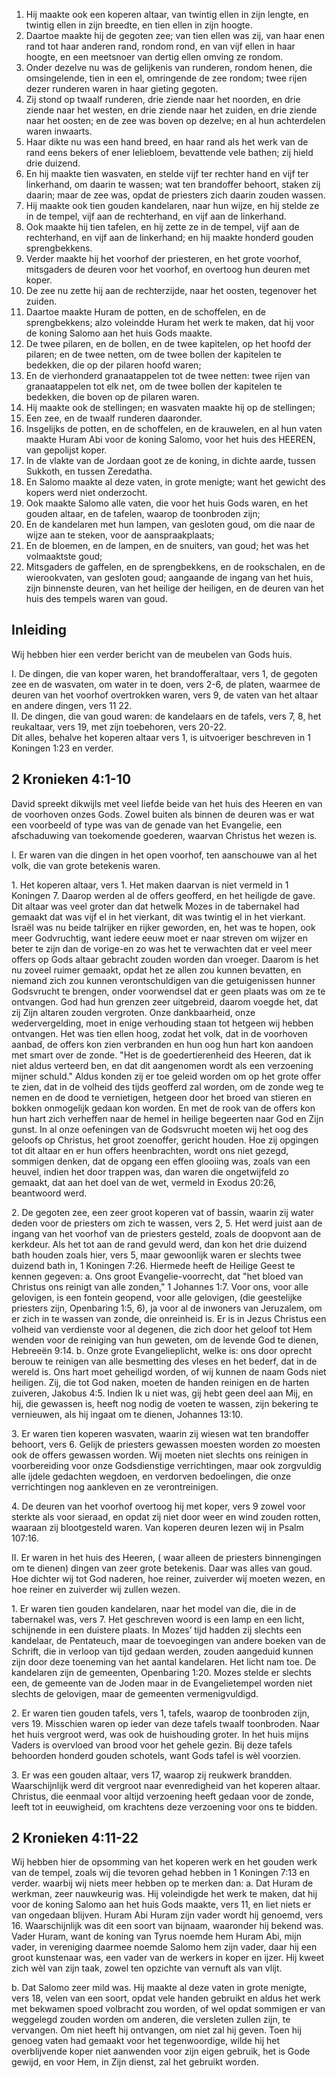 1. Hij maakte ook een koperen altaar, van twintig ellen in zijn lengte, en twintig ellen in zijn breedte, en tien ellen in zijn hoogte. 
2. Daartoe maakte hij de gegoten zee; van tien ellen was zij, van haar enen rand tot haar anderen rand, rondom rond, en van vijf ellen in haar hoogte, en een meetsnoer van dertig ellen omving ze rondom. 
3. Onder dezelve nu was de gelijkenis van runderen, rondom henen, die omsingelende, tien in een el, omringende de zee rondom; twee rijen dezer runderen waren in haar gieting gegoten. 
4. Zij stond op twaalf runderen, drie ziende naar het noorden, en drie ziende naar het westen, en drie ziende naar het zuiden, en drie ziende naar het oosten; en de zee was boven op dezelve; en al hun achterdelen waren inwaarts. 
5. Haar dikte nu was een hand breed, en haar rand als het werk van de rand eens bekers of ener leliebloem, bevattende vele bathen; zij hield drie duizend. 
6. En hij maakte tien wasvaten, en stelde vijf ter rechter hand en vijf ter linkerhand, om daarin te wassen; wat ten brandoffer behoort, staken zij daarin; maar de zee was, opdat de priesters zich daarin zouden wassen. 
7. Hij maakte ook tien gouden kandelaren, naar hun wijze, en hij stelde ze in de tempel, vijf aan de rechterhand, en vijf aan de linkerhand. 
8. Ook maakte hij tien tafelen, en hij zette ze in de tempel, vijf aan de rechterhand, en vijf aan de linkerhand; en hij maakte honderd gouden sprengbekkens. 
9. Verder maakte hij het voorhof der priesteren, en het grote voorhof, mitsgaders de deuren voor het voorhof, en overtoog hun deuren met koper. 
10. De zee nu zette hij aan de rechterzijde, naar het oosten, tegenover het zuiden. 
11. Daartoe maakte Huram de potten, en de schoffelen, en de sprengbekkens; alzo voleindde Huram het werk te maken, dat hij voor de koning Salomo aan het huis Gods maakte. 
12. De twee pilaren, en de bollen, en de twee kapitelen, op het hoofd der pilaren; en de twee netten, om de twee bollen der kapitelen te bedekken, die op der pilaren hoofd waren; 
13. En de vierhonderd granaatappelen tot de twee netten: twee rijen van granaatappelen tot elk net, om de twee bollen der kapitelen te bedekken, die boven op de pilaren waren. 
14. Hij maakte ook de stellingen; en wasvaten maakte hij op de stellingen; 
15. Een zee, en de twaalf runderen daaronder. 
16. Insgelijks de potten, en de schoffelen, en de krauwelen, en al hun vaten maakte Huram Abi voor de koning Salomo, voor het huis des HEEREN, van gepolijst koper. 
17. In de vlakte van de Jordaan goot ze de koning, in dichte aarde, tussen Sukkoth, en tussen Zeredatha. 
18. En Salomo maakte al deze vaten, in grote menigte; want het gewicht des kopers werd niet onderzocht. 
19. Ook maakte Salomo alle vaten, die voor het huis Gods waren, en het gouden altaar, en de tafelen, waarop de toonbroden zijn; 
20. En de kandelaren met hun lampen, van gesloten goud, om die naar de wijze aan te steken, voor de aanspraakplaats; 
21. En de bloemen, en de lampen, en de snuiters, van goud; het was het volmaaktste goud; 
22. Mitsgaders de gaffelen, en de sprengbekkens, en de rookschalen, en de wierookvaten, van gesloten goud; aangaande de ingang van het huis, zijn binnenste deuren, van het heilige der heiligen, en de deuren van het huis des tempels waren van goud. 

## Inleiding

Wij hebben hier een verder bericht van de meubelen van Gods huis.

I. De dingen, die van koper waren, het brandofferaltaar, vers 1, de gegoten zee en de wasvaten, om water in te doen, vers 2-6, de platen, waarmee de deuren van het voorhof overtrokken waren, vers 9, de vaten van het altaar en andere dingen, vers 11 22.  
II. De dingen, die van goud waren: de kandelaars en de tafels, vers 7, 8, het reukaltaar, vers 19, met zijn toebehoren, vers 20-22.  
Dit alles, behalve het koperen altaar vers 1, is uitvoeriger beschreven in 1 Koningen 1:23 en verder.  

## 2 Kronieken 4:1-10 

David spreekt dikwijls met veel liefde beide van het huis des Heeren en van de voorhoven onzes Gods. Zowel buiten als binnen de deuren was er wat een voorbeeld of type was van de genade van het Evangelie, een afschaduwing van toekomende goederen, waarvan Christus het wezen is.

I. Er waren van die dingen in het open voorhof, ten aanschouwe van al het volk, die van grote betekenis waren.

1\. Het koperen altaar, vers 1. Het maken daarvan is niet vermeld in 1 Koningen 7. Daarop werden al de offers geofferd, en het heiligde de gave. Dit altaar was veel groter dan dat hetwelk Mozes in de tabernakel had gemaakt dat was vijf el in het vierkant, dit was twintig el in het vierkant. Israël was nu beide talrijker en rijker geworden, en, het was te hopen, ook meer Godvruchtig, want iedere eeuw moet er naar streven om wijzer en beter te zijn dan de vorige-en zo was het te verwachten dat er veel meer offers op Gods altaar gebracht zouden worden dan vroeger. Daarom is het nu zoveel ruimer gemaakt, opdat het ze allen zou kunnen bevatten, en niemand zich zou kunnen verontschuldigen van die getuigenissen hunner Godsvrucht te brengen, onder voorwendsel dat er geen plaats was om ze te ontvangen. God had hun grenzen zeer uitgebreid, daarom voegde het, dat zij Zijn altaren zouden vergroten. Onze dankbaarheid, onze wedervergelding, moet in enige verhouding staan tot hetgeen wij hebben ontvangen. Het was tien ellen hoog, zodat het volk, dat in de voorhoven aanbad, de offers kon zien verbranden en hun oog hun hart kon aandoen met smart over de zonde. "Het is de goedertierenheid des Heeren, dat ik niet aldus verteerd ben, en dat dit aangenomen wordt als een verzoening mijner schuld." 
Aldus konden zij er toe geleid worden om op het grote offer te zien, dat in de volheid des tijds geofferd zal worden, om de zonde weg te nemen en de dood te vernietigen, hetgeen door het broed van stieren en bokken onmogelijk gedaan kon worden. En met de rook van de offers kon hun hart zich verheffen naar de hemel in heilige begeerten naar God en Zijn gunst. In al onze oefeningen van de Godsvrucht moeten wij het oog des geloofs op Christus, het groot zoenoffer, gericht houden. Hoe zij opgingen tot dit altaar en er hun offers heenbrachten, wordt ons niet gezegd, sommigen denken, dat de opgang een effen glooiing was, zoals van een heuvel, indien het door trappen was, dan waren die ongetwijfeld zo gemaakt, dat aan het doel van de wet, vermeld in Exodus 20:26, beantwoord werd.

2\. De gegoten zee, een zeer groot koperen vat of bassin, waarin zij water deden voor de priesters om zich te wassen, vers 2, 5. Het werd juist aan de ingang van het voorhof van de priesters gesteld, zoals de doopvont aan de kerkdeur. Als het tot aan de rand gevuld werd, dan kon het drie duizend bath houden zoals hier, vers 5, maar gewoonlijk waren er slechts twee duizend bath in, 1 Koningen 7:26. Hiermede heeft de Heilige Geest te kennen gegeven: a. Ons groot Evangelie-voorrecht, dat "het bloed van Christus ons reinigt van alle zonden," 1 Johannes 1:7. Voor ons, voor alle gelovigen, is een fontein geopend, voor alle gelovigen, (die geestelijke priesters zijn, Openbaring 1:5, 6), ja voor al de inwoners van Jeruzalem, om er zich in te wassen van zonde, die onreinheid is. Er is in Jezus Christus een volheid van verdienste voor al degenen, die zich door het geloof tot Hem wenden voor de reiniging van hun geweten, om de levende God te dienen, Hebreeën 9:14.
b. Onze grote Evangelieplicht, welke is: ons door oprecht berouw te reinigen van alle besmetting des vleses en het bederf, dat in de wereld is. Ons hart moet geheiligd worden, of wij kunnen de naam Gods niet heiligen. Zij, die tot God naken, moeten de handen reinigen en de harten zuiveren, Jakobus 4:5. Indien Ik u niet was, gij hebt geen deel aan Mij, en hij, die gewassen is, heeft nog nodig de voeten te wassen, zijn bekering te vernieuwen, als hij ingaat om te dienen, Johannes 13:10.

3\. Er waren tien koperen wasvaten, waarin zij wiesen wat ten brandoffer behoort, vers 6. Gelijk de priesters gewassen moesten worden zo moesten ook de offers gewassen worden. Wij moeten niet slechts ons reinigen in voorbereiding voor onze Godsdienstige verrichtingen, maar ook zorgvuldig alle ijdele gedachten wegdoen, en verdorven bedoelingen, die onze verrichtingen nog aankleven en ze verontreinigen.

4\. De deuren van het voorhof overtoog hij met koper, vers 9 zowel voor sterkte als voor sieraad, en opdat zij niet door weer en wind zouden rotten, waaraan zij blootgesteld waren. Van koperen deuren lezen wij in Psalm 107:16.

II. Er waren in het huis des Heeren, ( waar alleen de priesters binnengingen om te dienen) dingen van zeer grote betekenis. Daar was alles van goud. Hoe dichter wij tot God naderen, hoe reiner, zuiverder wij moeten wezen, en hoe reiner en zuiverder wij zullen wezen.

1\. Er waren tien gouden kandelaren, naar het model van die, die in de tabernakel was, vers 7. Het geschreven woord is een lamp en een licht, schijnende in een duistere plaats. In Mozes’ tijd hadden zij slechts een kandelaar, de Pentateuch, maar de toevoegingen van andere boeken van de Schrift, die in verloop van tijd gedaan werden, zouden aangeduid kunnen zijn door deze toeneming van het aantal kandelaren. Het licht nam toe. De kandelaren zijn de gemeenten, Openbaring 1:20. Mozes stelde er slechts een, de gemeente van de Joden maar in de Evangelietempel worden niet slechts de gelovigen, maar de gemeenten vermenigvuldigd.

2\. Er waren tien gouden tafels, vers 1, tafels, waarop de toonbroden zijn, vers 19. Misschien waren op ieder van deze tafels twaalf toonbroden. Naar het huis vergroot werd, was ook de huishouding groter. In het huis mijns Vaders is overvloed van brood voor het gehele gezin. Bij deze tafels behoorden honderd gouden schotels, want Gods tafel is wèl voorzien.

3\. Er was een gouden altaar, vers 17, waarop zij reukwerk brandden. Waarschijnlijk werd dit vergroot naar evenredigheid van het koperen altaar. Christus, die eenmaal voor altijd verzoening heeft gedaan voor de zonde, leeft tot in eeuwigheid, om krachtens deze verzoening voor ons te bidden. 

## 2 Kronieken 4:11-22 

Wij hebben hier de opsomming van het koperen werk en het gouden werk van de tempel, zoals wij die tevoren gehad hebben in 1 Koningen 7:13 en verder. waarbij wij niets meer hebben op te merken dan: 
a. Dat Huram de werkman, zeer nauwkeurig was. Hij voleindigde het werk te maken, dat hij voor de koning Salomo aan het huis Gods maakte, vers 11, en liet niets er van ongedaan blijven. Huram Abi Huram zijn vader wordt hij genoemd, vers 16. Waarschijnlijk was dit een soort van bijnaam, waaronder hij bekend was. Vader Huram, want de koning van Tyrus noemde hem Huram Abi, mijn vader, in vereniging daarmee noemde Salomo hem zijn vader, daar hij een groot kunstenaar was, een vader van de werkers in koper en ijzer. Hij kweet zich wèl van zijn taak, zowel ten opzichte van vernuft als van vlijt.

b. Dat Salomo zeer mild was. Hij maakte al deze vaten in grote menigte, vers 18, velen van een soort, opdat vele handen gebruikt en aldus het werk met bekwamen spoed volbracht zou worden, of wel opdat sommigen er van weggelegd zouden worden om anderen, die versleten zullen zijn, te vervangen. Om niet heeft hij ontvangen, om niet zal hij geven. Toen hij genoeg vaten had gemaakt voor het tegenwoordige, wilde hij het overblijvende koper niet aanwenden voor zijn eigen gebruik, het is Gode gewijd, en voor Hem, in Zijn dienst, zal het gebruikt worden. 

 
